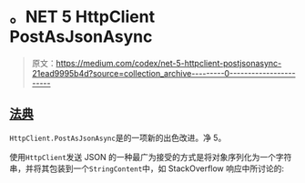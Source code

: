 # 。NET 5 HttpClient PostAsJsonAsync

> 原文：<https://medium.com/codex/net-5-httpclient-postjsonasync-21ead9995b4d?source=collection_archive---------0----------------------->

## [法典](http://medium.com/codex)

`HttpClient.PostAsJsonAsync`是的一项新的出色改进。净 5。

使用`HttpClient`发送 JSON 的一种最广为接受的方式是将对象序列化为一个字符串，并将其包装到一个`StringContent`中，如 StackOverflow 响应中所讨论的: